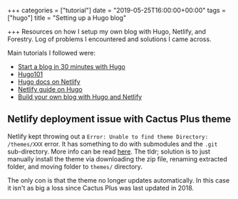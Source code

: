 +++
categories = ["tutorial"]
date = "2019-05-25T16:00:00+00:00"
tags = ["hugo"]
title = "Setting up a Hugo blog"

+++
Resources on how I setup my own blog with Hugo, Netlify, and Forestry. Log of problems I encountered and solutions I came across.

<!--more-->

Main tutorials I followed were:

* [Start a blog in 30 minutes with Hugo](https://opensource.com/article/18/3/start-blog-30-minutes-hugo)
* [Hugo101](https://medium.com/backticks-tildes/hugo101-getting-started-with-hugo-and-deploying-to-netlify-9a813fe23b94)
* [Hugo docs on Netlify](https://gohugo.io/hosting-and-deployment/hosting-on-netlify/)
* [Netlify guide on Hugo](https://www.netlify.com/blog/2016/09/21/a-step-by-step-guide-victor-hugo-on-netlify/#setting-up-your-first-theme)
* [Build your own blog with Hugo and Netlify](https://dev.to/effingkay/build-your-own-blog-with-hugo-and-netlify-oi7)


## Netlify deployment issue with Cactus Plus theme
Netlify kept throwing out a `Error: Unable to find theme Directory: /themes/XXX` error. It has something to do with submodules and the `.git` sub-directory. More info can be read [here](https://discourse.gohugo.io/t/netlify-site-does-not-deploy/12001/17).
The tldr; solution is to just manually install the theme via downloading the zip file, renaming extracted folder, and moving folder to `themes/` directory. 

The only con is that the theme no longer updates automatically. In this case it isn't as big a loss since Cactus Plus was last updated in 2018.